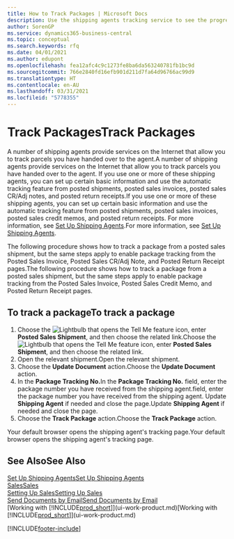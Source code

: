 ```yaml
---
title: How to Track Packages | Microsoft Docs
description: Use the shipping agents tracking service to see the progress of a delivery.
author: SorenGP
ms.service: dynamics365-business-central
ms.topic: conceptual
ms.search.keywords: rfq
ms.date: 04/01/2021
ms.author: edupont
ms.openlocfilehash: fea12afc4c9c1273fe8ba6da563240781fb1bc9d
ms.sourcegitcommit: 766e2840fd16efb901d211d7fa64d96766ac99d9
ms.translationtype: HT
ms.contentlocale: en-AU
ms.lasthandoff: 03/31/2021
ms.locfileid: "5778355"
---
```

# <a name="track-packages"></a><span data-ttu-id="223c4-103">Track Packages</span><span class="sxs-lookup"><span data-stu-id="223c4-103">Track Packages</span></span>

<span data-ttu-id="223c4-104">A number of shipping agents provide services on the Internet that allow you to track parcels you have handed over to the agent.</span><span class="sxs-lookup"><span data-stu-id="223c4-104">A number of shipping agents provide services on the Internet that allow you to track parcels you have handed over to the agent.</span></span> <span data-ttu-id="223c4-105">If you use one or more of these shipping agents, you can set up certain basic information and use the automatic tracking feature from posted shipments, posted sales invoices, posted sales CR/Adj notes, and posted return receipts.</span><span class="sxs-lookup"><span data-stu-id="223c4-105">If you use one or more of these shipping agents, you can set up certain basic information and use the automatic tracking feature from posted shipments, posted sales invoices, posted sales credit memos, and posted return receipts.</span></span> <span data-ttu-id="223c4-106">For more information, see [Set Up Shipping Agents](sales-how-to-set-up-shipping-agents.md).</span><span class="sxs-lookup"><span data-stu-id="223c4-106">For more information, see [Set Up Shipping Agents](sales-how-to-set-up-shipping-agents.md).</span></span>  

<span data-ttu-id="223c4-107">The following procedure shows how to track a package from a posted sales shipment, but the same steps apply to enable package tracking from the Posted Sales Invoice, Posted Sales CR/Adj Note, and Posted Return Receipt pages.</span><span class="sxs-lookup"><span data-stu-id="223c4-107">The following procedure shows how to track a package from a posted sales shipment, but the same steps apply to enable package tracking from the Posted Sales Invoice, Posted Sales Credit Memo, and Posted Return Receipt pages.</span></span>  

## <a name="to-track-a-package"></a><span data-ttu-id="223c4-108">To track a package</span><span class="sxs-lookup"><span data-stu-id="223c4-108">To track a package</span></span>

1. <span data-ttu-id="223c4-109">Choose the ![Lightbulb that opens the Tell Me feature](media/ui-search/search_small.png "Tell me what you want to do") icon, enter **Posted Sales Shipment**, and then choose the related link.</span><span class="sxs-lookup"><span data-stu-id="223c4-109">Choose the ![Lightbulb that opens the Tell Me feature](media/ui-search/search_small.png "Tell me what you want to do") icon, enter **Posted Sales Shipment**, and then choose the related link.</span></span>
2. <span data-ttu-id="223c4-110">Open the relevant shipment.</span><span class="sxs-lookup"><span data-stu-id="223c4-110">Open the relevant shipment.</span></span>
3. <span data-ttu-id="223c4-111">Choose the **Update Document** action.</span><span class="sxs-lookup"><span data-stu-id="223c4-111">Choose the **Update Document** action.</span></span>
4. <span data-ttu-id="223c4-112">In the **Package Tracking No.**</span><span class="sxs-lookup"><span data-stu-id="223c4-112">In the **Package Tracking No.**</span></span> <span data-ttu-id="223c4-113">field, enter the package number you have received from the shipping agent.</span><span class="sxs-lookup"><span data-stu-id="223c4-113">field, enter the package number you have received from the shipping agent.</span></span> <span data-ttu-id="223c4-114">Update **Shipping Agent** if needed and close the page.</span><span class="sxs-lookup"><span data-stu-id="223c4-114">Update **Shipping Agent** if needed and close the page.</span></span>
5. <span data-ttu-id="223c4-115">Choose the **Track Package** action.</span><span class="sxs-lookup"><span data-stu-id="223c4-115">Choose the **Track Package** action.</span></span>

<span data-ttu-id="223c4-116">Your default browser opens the shipping agent's tracking page.</span><span class="sxs-lookup"><span data-stu-id="223c4-116">Your default browser opens the shipping agent's tracking page.</span></span>

## <a name="see-also"></a><span data-ttu-id="223c4-117">See Also</span><span class="sxs-lookup"><span data-stu-id="223c4-117">See Also</span></span>

[<span data-ttu-id="223c4-118">Set Up Shipping Agents</span><span class="sxs-lookup"><span data-stu-id="223c4-118">Set Up Shipping Agents</span></span>](sales-how-to-set-up-shipping-agents.md)  
[<span data-ttu-id="223c4-119">Sales</span><span class="sxs-lookup"><span data-stu-id="223c4-119">Sales</span></span>](sales-manage-sales.md)  
[<span data-ttu-id="223c4-120">Setting Up Sales</span><span class="sxs-lookup"><span data-stu-id="223c4-120">Setting Up Sales</span></span>](sales-setup-sales.md)  
[<span data-ttu-id="223c4-121">Send Documents by Email</span><span class="sxs-lookup"><span data-stu-id="223c4-121">Send Documents by Email</span></span>](ui-how-send-documents-email.md)  
<span data-ttu-id="223c4-122">[Working with [!INCLUDE[prod_short](includes/prod_short.md)]](ui-work-product.md)</span><span class="sxs-lookup"><span data-stu-id="223c4-122">[Working with [!INCLUDE[prod_short](includes/prod_short.md)]](ui-work-product.md)</span></span>


[!INCLUDE[footer-include](includes/footer-banner.md)]
